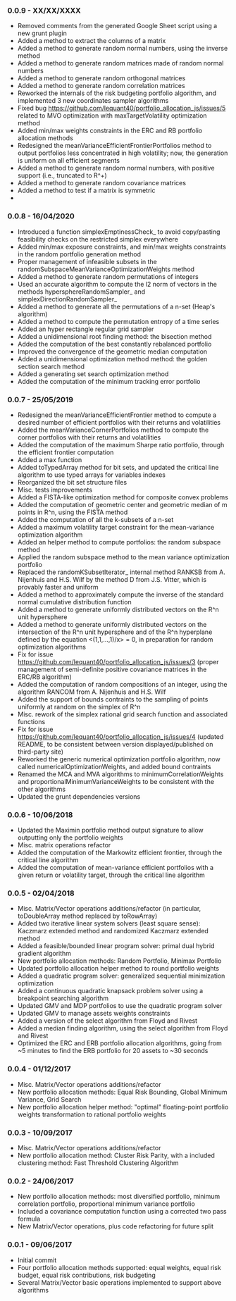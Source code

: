 ### 0.0.9 - XX/XX/XXXX
- Removed comments from the generated Google Sheet script using a new grunt plugin
- Added a method to extract the columns of a matrix
- Added a method to generate random normal numbers, using the inverse method
- Added a method to generate random matrices made of random normal numbers
- Added a method to generate random orthogonal matrices
- Added a method to generate random correlation matrices
- Reworked the internals of the risk budgeting portfolio algorithm, and implemented 3 new coordinates sampler algorithms
- Fixed bug https://github.com/lequant40/portfolio_allocation_js/issues/5 related to MVO optimization with maxTargetVolatility optimization method
- Added min/max weights constraints in the ERC and RB portfolio allocation methods
- Redesigned the meanVarianceEfficientFrontierPortfolios method to output portfolios less concentrated in high volatility; now, the generation is uniform on all efficient segments
- Added a method to generate random normal numbers, with positive support (i.e., truncated to R^+)
- Added a method to generate random covariance matrices
- Added a method to test if a matrix is symmetric
- 

### 0.0.8 - 16/04/2020
- Introduced a function simplexEmptinessCheck_ to avoid copy/pasting feasibility checks on the restricted simplex everywhere
- Added min/max exposure constraints, and min/max weights constraints in the random portfolio generation method
- Proper management of infeasible subsets in the randomSubspaceMeanVarianceOptimizationWeights method
- Added a method to generate random permutations of integers
- Used an accurate algorithm to compute the l2 norm of vectors in the methods hypersphereRandomSampler_ and simplexDirectionRandomSampler_
- Added a method to generate all the permutations of a n-set (Heap's algorithm)
- Added a method to compute the permutation entropy of a time series
- Added an hyper rectangle regular grid sampler
- Added a unidimensional root finding method: the bisection method
- Added the computation of the best constantly rebalanced portfolio
- Improved the convergence of the geometric median computation
- Added a unidimensional optimization method method: the golden section search method
- Added a generating set search optimization method
- Added the computation of the minimum tracking error portfolio

### 0.0.7 - 25/05/2019
- Redesigned the meanVarianceEfficientFrontier method to compute a desired number of efficient portfolios with their returns and volatilities
- Added the meanVarianceCornerPortfolios method to compute the corner portfolios with their returns and volatilities
- Added the computation of the maximum Sharpe ratio portfolio, through the efficient frontier computation
- Added a max function
- Added toTypedArray method for bit sets, and updated the critical line algorithm to use typed arrays for variables indexes
- Reorganized the bit set structure files
- Misc. tests improvements
- Added a FISTA-like optimization method for composite convex problems
- Added the computation of geometric center and geometric median of m points in R^n, using the FISTA method
- Added the computation of all the k-subsets of a n-set
- Added a maximum volatility target constraint for the mean-variance optimization algorithm
- Added an helper method to compute portfolios: the random subspace method
- Applied the random subspace method to the mean variance optimization portfolio
- Replaced the randomKSubsetIterator_ internal method RANKSB from A. Nijenhuis and ‎H.S. Wilf by the method D from J.S. Vitter, which is provably faster and uniform
- Added a method to approximately compute the inverse of the standard normal cumulative distribution function
- Added a method to generate uniformly distributed vectors on the R^n unit hypersphere
- Added a method to generate uniformly distributed vectors on the intersection of the R^n unit hypersphere and of the R^n hyperplane defined by the equation <(1,1,...,1)/x> = 0,
in preparation for random optimization algorithms
- Fix for issue https://github.com/lequant40/portfolio_allocation_js/issues/3 (proper management of semi-definite positive covariance matrices in the ERC/RB algorithm)
- Added the computation of random compositions of an integer, using the algorithm RANCOM from A. Nijenhuis and ‎H.S. Wilf
- Added the support of bounds contraints to the sampling of points uniformly at random on the simplex of R^n
- Misc. rework of the simplex rational grid search function and associated functions
- Fix for issue https://github.com/lequant40/portfolio_allocation_js/issues/4 (updated README, to be consistent between version displayed/published on third-party site) 
- Reworked the generic numerical optimization portfolio algorithm, now called numericalOptimizationWeights, and added bound contraints
- Renamed the MCA and MVA algorithms to minimumCorrelationWeights and proportionalMinimumVarianceWeights to be consistent with the other algorithms
- Updated the grunt dependencies versions

### 0.0.6 - 10/06/2018
- Updated the Maximin portfolio method output signature to allow outputting only the portfolio weights
- Misc. matrix operations refactor
- Added the computation of the Markowitz efficient frontier, through the critical line algorithm
- Added the computation of mean-variance efficient portfolios with a given return or volatility target, through the critical line algorithm

### 0.0.5 - 02/04/2018
- Misc. Matrix/Vector operations additions/refactor (in particular, toDoubleArray method replaced by toRowArray)
- Added two iterative linear system solvers (least square sense): Kaczmarz extended method and randomized Kaczmarz extended method
- Added a feasible/bounded linear program solver: primal dual hybrid gradient algorithm
- New portfolio allocation methods: Random Portfolio, Minimax Portfolio
- Updated portfolio allocation helper method to round portfolio weights 
- Added a quadratic program solver: generalized sequential minimization optimization
- Added a continuous quadratic knapsack problem solver using a breakpoint searching algorithm
- Updated GMV and MDP portfolios to use the quadratic program solver
- Updated GMV to manage assets weights constraints
- Added a version of the select algorithm from Floyd and Rivest
- Added a median finding algorithm, using the select algorithm from Floyd and Rivest
- Optimized the ERC and ERB portfolio allocation algorithms, going from ~5 minutes to find the ERB portfolio for 20 assets to ~30 seconds

### 0.0.4 - 01/12/2017
- Misc. Matrix/Vector operations additions/refactor
- New portfolio allocation methods: Equal Risk Bounding, Global Minimum Variance, Grid Search
- New portfolio allocation helper method: "optimal" floating-point portfolio weights transformation to rational portfolio weights

### 0.0.3 - 10/09/2017
- Misc. Matrix/Vector operations additions/refactor
- New portfolio allocation method: Cluster Risk Parity, with a included clustering method: Fast Threshold Clustering Algorithm

### 0.0.2 - 24/06/2017
- New portfolio allocation methods: most diversified portfolio, minimum correlation portfolio, proportional minimum variance portfolio
- Included a covariance computation function using a corrected two pass formula
- New Matrix/Vector operations, plus code refactoring for future split

### 0.0.1 - 09/06/2017
- Initial commit
- Four portfolio allocation methods supported: equal weights, equal risk budget, equal risk contributions, risk budgeting
- Several Matrix/Vector basic operations implemented to support above algorithms
